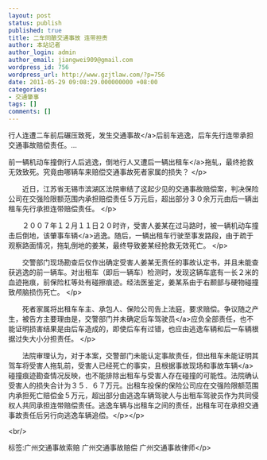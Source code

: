 ```yaml
---
layout: post
status: publish
published: true
title: 二车同酿交通事故 连带担责
author: 本站记者
author_login: admin
author_email: jiangwei909@gmail.com
wordpress_id: 756
wordpress_url: http://www.gzjtlaw.com/?p=756
date: 2011-05-29 09:08:29.000000000 +08:00
categories:
- 交通肇事
tags: []
comments: []
---
```

<p>行人连遭二车前后碾压致死，发生<a>交通事故<&#47;a>后前车逃逸，后车先行连带承担交通事故赔偿责任。... <p> 前一辆机动车撞倒行人后逃逸，倒地行人又遭后一辆<a>出租车<&#47;a>拖轧，最终抢救无效致死。究竟由哪辆车来赔偿交通事故死者家属的损失？ <&#47;p><p>　　近日，江苏省无锡市滨湖区法院审结了这起少见的交通事故赔偿案，判决保险公司在交强险限额范围内承担赔偿责任５万元后，超出部分３０余万元由后一辆出租车先行承担连带赔偿责任。 <&#47;p><p>　　２００７年１２月１１日２０时许，受害人姜某在过马路时，被一辆机动车撞击后倒地，该肇事<a>车辆<&#47;a>逃逸。随后，一辆出租车行驶至事发路段，由于疏于观察路面情况，拖轧倒地的姜某，最终导致姜某经抢救无效死亡。 <&#47;p><p>　　交警部门现场勘查后仅作出确定受害人姜某无责任的事故认定书，并且未能查获逃逸的前一辆车。对出租车（即后一辆车）检测时，发现这辆车底有一长２米的血迹拖痕，前保险杠等处有碰擦痕迹。经法医鉴定，姜某系由于右颞部与硬物碰撞致颅脑损伤死亡。 <&#47;p><p>　　死者家属将出租车车主、承包人、保险公司告上法庭，要求赔偿。争议随之产生，被告方主要理由是，交警部门并未确定后车<a>驾驶员<&#47;a>应负全部责任，也不能证明损害结果是由后车造成的，即使后车有过错，也应由逃逸车辆和后一车辆根据过失大小分担责任。 <&#47;p><p>　　法院审理认为，对于本案，交警部门未能认定事故责任，但出租车未能证明其驾车将受害人拖轧前，受害人已经死亡的事实，且根据事故现场和<a>事故车辆<&#47;a>碰撞痕迹勘查情况反映，也不能排除出租车与受害人存在碰撞的可能性。法院确认受害人的损失合计为３５．６７万元。出租车投保的保险公司应在交强险限额范围内承担死亡赔偿金５万元，超出部分由逃逸车辆驾驶人与出租车驾驶员作为共同侵权人共同承担连带赔偿责任。逃逸车辆与出租车之间的责任，出租车可在承担交通事故责任后另行向逃逸车辆追偿。<&#47;p><&#47;p><br&#47;><p>标签:广州交通事故索赔 广州交通事故赔偿 广州交通事故律师<&#47;p>
